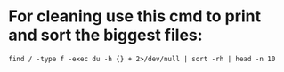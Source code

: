 # For cleaning use this cmd to print and sort the biggest files: 
```find / -type f -exec du -h {} + 2>/dev/null | sort -rh | head -n 10```
